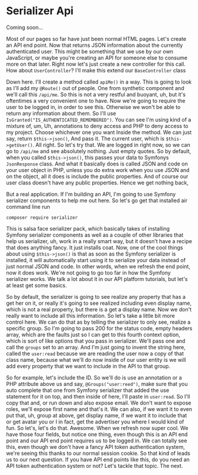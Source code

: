 # Serializer Api

Coming soon...

Most of our pages so far have just been normal HTML pages. Let's create an API end
point. Now that returns JSON information about the currently authenticated user.
This might be something that we use by our own JavaScript, or maybe you're creating
an API for someone else to consume more on that later. Right now let's just create a
new controller for this call. How about `UserController`? I'll make this extend our
`BaseController` class

Down here. I'll create a method called `apiMe()` in a way. This is going to look as I'll
add my `@Route()` out of people. One from synthetic component and we'll call this
`/api/me`. So this is not a very restful and buoyant, uh, but it's oftentimes a very
convenient one to have. Now we're going to require the user to be logged in, in order
to see this. Otherwise we won't be able to return any information about them. So I'll
use `IsGranted("IS_AUTHENTICATED_REMEMBERED")`. You can see I'm using kind of a mixture
of, um, Uh, annotations to deny access and PHP to deny access to my project. Choose
whichever one you want Inside the method. We can just say, return `$this->json()`,
And pass it. The current user, which is `$this->getUser()`. All right. So let's try that.
We are logged in right now, so we can go to `/api/me` and see absolutely nothing.
Just empty quotes. So by default, when you called `$this->json()`, this passes your
data to Symfonys `JsonResponse` class. And what it basically does is called JSON and
code on your user object in PHP, unless you do extra work when you use JSON and on
the object, all it does is include the public properties. And of course our user
class doesn't have any public properties. Hence we get nothing back,

But a real application. If I'm building an API, I'm going to use Symfony serializer
components to help me out here. So let's go get that installed air command line run

```terminal
composer require serializer
```

This is salsa face serializer pack, which basically takes of installing Symfony
serializer components as well as a couple of other libraries that help us serializer,
uh, work in a really smart way, but it doesn't have a recipe that does anything
fancy. It just installs coat. Now, one of the cool things about using `$this->json()`
is that as soon as the Symfony serializer is installed, it will automatically
start using it to serialize your data instead of just normal JSON and code. In other
words, when we refresh the end point, now it does work. We're not going to go too far
in how the Symfony serializer works. We talk a lot about it in our API platform
tutorials, but let's at least get some basics.

So by default, the serializer is going to see realize any property that has a get her
on it, or really it's going to see realized including even display name, which is not
a real property, but there is a get a display name. Now we don't really want to
include all this information. So let's take a little bit more control here. We can do
that as by telling the serializer to only see, realize a specific group. So I'm going
to pass 200 for the status code, empty headers array, which are the faults just so I
can get to this fourth context option, which is sort of like options that you pass in
serializer. We'll pass one and call the `groups` set to an array. And I'm just going to
invent the string here, called the `user:read` because we are reading the user now a
copy of that class name, because what we'll do now inside of our user entity is we
will add every property that we want to include in the API to that group.

So for example, let's include the ID. So we'll do is use an annotation or a PHP
attribute above us and say, `@Groups("user:reed")`, make sure that you auto complete that one
from Symfony serializer that added the use statement for it on top, and then inside
of here, I'll paste in `user:read`. So I'll copy that and, or run down and also
expose email. We don't want to expose roles, we'll expose first name and that's it.
We can also, if we want it to even put that, uh, group at above, get display name, if
we want it to include that or get avatar you or I in fact, get the advertiser you
where I would kind of fun. So let's, let's do that. Awesome. When we refresh now
super cool. We have those four fields, but notice one thing, even though this is an
API end point and our API end point requires us to be logged in. We can totally see
this, even though we don't have a fancy API token authentication system, we're seeing
this thanks to our normal session cookie. So that kind of leads us to our next
question. If you have API end points like this, do you need an API token
authentication system or not? Let's tackle that topic. The next.

